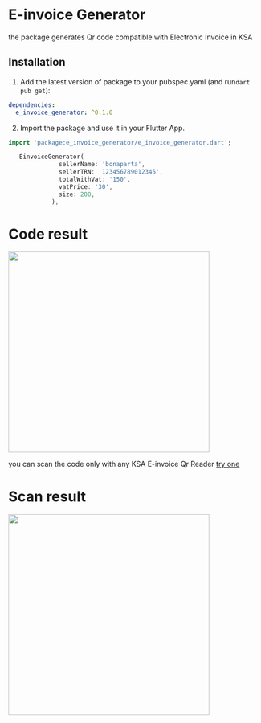 # E-invoice Generator

the package generates Qr code compatible with Electronic Invoice in KSA

## Installation

1. Add the latest version of package to your pubspec.yaml (and run`dart pub get`):

```yaml
dependencies:
  e_invoice_generator: ^0.1.0
```

2. Import the package and use it in your Flutter App.

```dart
import 'package:e_invoice_generator/e_invoice_generator.dart';
```

```dart
   EinvoiceGenerator(
              sellerName: 'bonaparta',
              sellerTRN: '123456789012345',
              totalWithVat: '150',
              vatPrice: '30',
              size: 200,
            ),
```

# Code result

<img  src="https://user-images.githubusercontent.com/67749770/156078667-3be275d4-5419-4b08-a4f0-f07b76c27fa2.png"  width="400">

you can scan the code only with any KSA E-invoice Qr Reader [try one](https://play.google.com/store/apps/details?id=com.posbankbh.einvoiceqrreader)

# Scan result

<img  src="https://user-images.githubusercontent.com/67749770/156076878-77b5efef-5d58-436c-92de-41cdb99411a3.jpg"  width="400">
